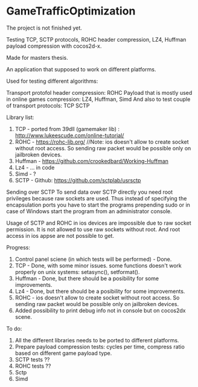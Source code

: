 # GameTrafficOptimization 
The project is not finished yet.

Testing TCP, SCTP protocols, ROHC header compression, LZ4, Huffman payload compression with cocos2d-x. 

Made for masters thesis.

An application that supposed to work on different platforms.

Used for testing different algorithms:

Transport protofol header compression: ROHC
Payload that is mostly used in online games compression: LZ4, Huffman, Simd
And also to test couple of transport protocols:
TCP
SCTP

Library list:

1. TCP - ported from 39dll (gamemaker lib) : http://www.lukeescude.com/online-tutorial/
2. ROHC - https://rohc-lib.org/ //Note: ios doesn't allow to create socket without root access. So sending raw packet would be possible only on jailbroken devices.
3. Huffman - https://github.com/crookedbard/Working-Huffman
4. Lz4 - ... in code
5. Simd - ?
6. SCTP - Github: https://github.com/sctplab/usrsctp

Sending over SCTP
To send data over SCTP directly you need root privileges because raw sockets are used. Thus instead of specifying the encapsulation ports you have to start the programs prepending sudo or in case of Windows start the program from an administrator console.

Usage of SCTP and ROHC in ios devices are impossible due to raw socket permission. It is not allowed to use raw sockets without root. And root access in ios appse are not possible to get.

Progress:

1. Control panel sciene (in which tests will be performed) - Done.
2. TCP - Done, with some minor issues. some functions doesn't work properly on unix systems: setasync(), setformat().
3. Huffman - Done, but there should be a posibility for some improvements.
4. Lz4 - Done, but there should be a posibility for some improvements.
5. ROHC - ios doesn't allow to create socket without root access. So sending raw packet would be possible only on jailbroken devices.
6. Added possibility to print debug info not in console but on cocos2dx scene. 

To do:

1. All the different libraries needs to be ported to different platforms. 
2. Prepare payload compression tests: cycles per time, compress ratio based on different game payload type.
3. SCTP tests ??
4. ROHC tests ??
5. Sctp
6. Simd 
